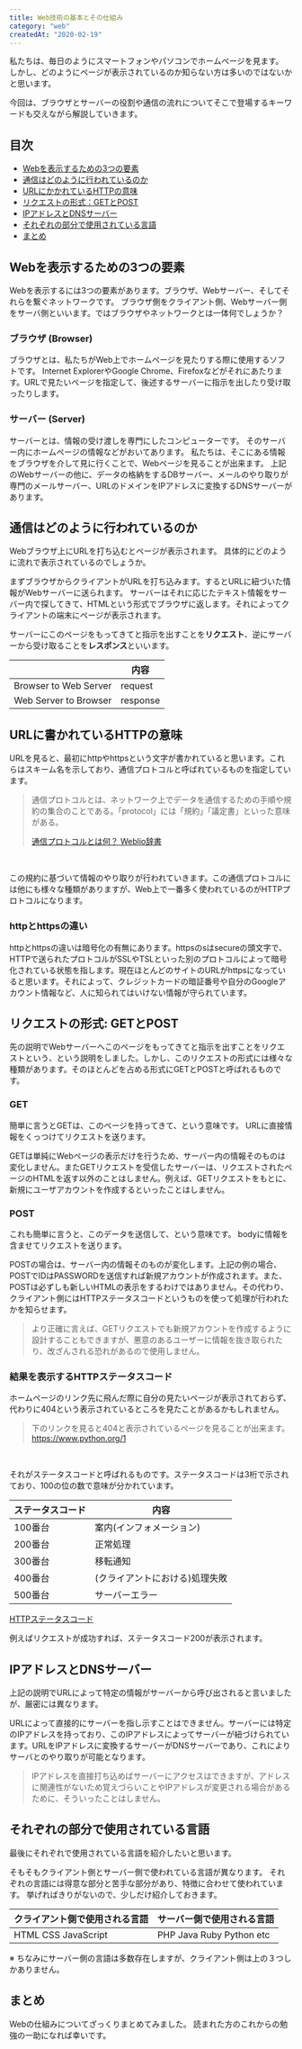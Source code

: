 ```yaml
---
title: Web技術の基本とその仕組み
category: "web"
createdAt: "2020-02-19"
---
```


私たちは、毎日のようにスマートフォンやパソコンでホームページを見ます。  
しかし、どのようにページが表示されているのか知らない方は多いのではないかと思います。

今回は、ブラウザとサーバーの役割や通信の流れについてそこで登場するキーワードも交えながら解説していきます。

## 目次

- [Webを表示するための3つの要素](#1)
- [通信はどのように行われているのか](#2)
- [URLにかかれているHTTPの意味](#3)
- [リクエストの形式：GETとPOST](#4)
- [IPアドレスとDNSサーバー](#5)
- [それぞれの部分で使用されている言語](#6)
- [まとめ](#7)

<a id=1></a>

## Webを表示するための3つの要素

Webを表示するには3つの要素があります。ブラウザ、Webサーバー、そしてそれらを繋ぐネットワークです。
ブラウザ側をクライアント側、Webサーバー側をサーバ側といいます。ではブラウザやネットワークとは一体何でしょうか？

### ブラウザ (Browser)

ブラウザとは、私たちがWeb上でホームページを見たりする際に使用するソフトです。
Internet ExplorerやGoogle Chrome、Firefoxなどがそれにあたります。URLで見たいページを指定して、後述するサーバーに指示を出したり受け取ったりします。

### サーバー (Server)

サーバーとは、情報の受け渡しを専門にしたコンピューターです。
そのサーバー内にホームページの情報などがおいてあります。
私たちは、そこにある情報をブラウザを介して見に行くことで、Webページを見ることが出来ます。
上記のWebサーバーの他に、データの格納をするDBサーバー、メールのやり取りが専門のメールサーバー、URLのドメインをIPアドレスに変換するDNSサーバーがあります。

<a id=2></a>

## 通信はどのように行われているのか

Webブラウザ上にURLを打ち込むとページが表示されます。
具体的にどのように流れで表示されているのでしょうか。

まずブラウザからクライアントがURLを打ち込みます。するとURLに紐づいた情報がWebサーバーに送られます。
サーバーはそれに応じたテキスト情報をサーバー内で探してきて、HTMLという形式でブラウザに返します。それによってクライアントの端末にページが表示されます。

サーバーにこのページをもってきてと指示を出すことを**リクエスト**、逆にサーバーから受け取ることを**レスポンス**といいます。

| | 内容 |
| ------------------------------ | --------------------------- |
| Browser to Web Server | request |
| Web Server to Browser | response |

<a id=3></a>

## URLに書かれているHTTPの意味

URLを見ると、最初にhttpやhttpsという文字が書かれていると思います。これらはスキーム名を示しており、通信プロトコルと呼ばれているものを指定しています。

> 通信プロトコルとは、ネットワーク上でデータを通信するための手順や規約の集合のことである。「protocol」には「規約」「議定書」といった意味がある。
>
> [通信プロトコルとは何？ Weblio辞書](https://www.weblio.jp/content/%E9%80%9A%E4%BF%A1%E3%83%97%E3%83%AD%E3%83%88%E3%82%B3%E3%83%AB)  

<br/>

この規約に基づいて情報のやり取りが行われていきます。この通信プロトコルには他にも様々な種類がありますが、Web上で一番多く使われているのがHTTPプロトコルになります。

### httpとhttpsの違い

httpとhttpsの違いは暗号化の有無にあります。httpsのsはsecureの頭文字で、HTTPで送られたプロトコルがSSLやTSLといった別のプロトコルによって暗号化されている状態を指します。現在ほとんどのサイトのURLがhttpsになっていると思います。それによって、クレジットカードの暗証番号や自分のGoogleアカウント情報など、人に知られてはいけない情報が守られています。

<a id=4></a>

## リクエストの形式: GETとPOST

先の説明でWebサーバーへこのページをもってきてと指示を出すことをリクエストという、という説明をしました。しかし、このリクエストの形式には様々な種類があります。そのほとんどを占める形式にGETとPOSTと呼ばれるものです。

### GET

簡単に言うとGETは、このページを持ってきて、という意味です。
URLに直接情報をくっつけてリクエストを送ります。

GETは単純にWebページの表示だけを行うため、サーバー内の情報そのものは変化しません。またGETリクエストを受信したサーバーは、リクエストされたページのHTMLを返す以外のことはしません。例えば、GETリクエストをもとに、新規にユーザアカウントを作成するといったことはしません。

### POST

これも簡単に言うと、このデータを送信して、という意味です。
bodyに情報を含ませてリクエストを送ります。

POSTの場合は、サーバー内の情報そのものが変化します。上記の例の場合、POSTでIDはPASSWORDを送信すれば新規アカウントが作成されます。また、POSTは必ずしも新しいHTMLの表示をするわけではありません。その代わり、クライアント側にはHTTPステータスコードというものを使って処理が行われたかを知らせます。

> より正確に言えば、GETリクエストでも新規アカウントを作成するように設計することもできますが、悪意のあるユーザーに情報を抜き取られたり、改ざんされる恐れがあるので使用しません。

### 結果を表示するHTTPステータスコード

ホームページのリンク先に飛んだ際に自分の見たいページが表示されておらず、代わりに404という表示されているところを見たことがあるかもしれません。

> 下のリンクを見ると404と表示されているページを見ることが出来ます。
> <https://www.python.org/1>

<br/>

それがステータスコードと呼ばれるものです。ステータスコードは3桁で示されており、100の位の数で意味が分かれています。

| ステータスコード | 内容                           |
| ---------------- | ------------------------------ |
| 100番台          | 案内(インフォメーション)       |
| 200番台          | 正常処理                       |
| 300番台          | 移転通知                       |
| 400番台          | (クライアントにおける)処理失敗 |
| 500番台          | サーバーエラー                 |

[HTTPステータスコード](http://www5.plala.or.jp/vaio0630/mail/st_code.htm)

例えばリクエストが成功すれば、ステータスコード200が表示されます。

<a id=5></a>

## IPアドレスとDNSサーバー

上記の説明でURLによって特定の情報がサーバーから呼び出されると言いましたが、厳密には異なります。

URLによって直接的にサーバーを指し示すことはできません。サーバーには特定のIPアドレスを持っており、このIPアドレスによってサーバーが紐づけられています。URLをIPアドレスに変換するサーバーがDNSサーバーであり、これによりサーバとのやり取りが可能となります。

> IPアドレスを直接打ち込めばサーバーにアクセスはできますが、アドレスに関連性がないため覚えづらいことやIPアドレスが変更される場合があるために、そういったことはしません。

<a id=6></a>

## それぞれの部分で使用されている言語

最後にそれぞれで使用されている言語を紹介したいと思います。

そもそもクライアント側とサーバー側で使われている言語が異なります。
それぞれの言語には得意な部分と苦手な部分があり、特徴に合わせて使われています。
挙げればきりがないので、少しだけ紹介しておきます。

| クライアント側で使用される言語 | サーバー側で使用される言語   |
| ------------------------------ | :--------------------------- |
| HTML CSS JavaScript          | PHP Java Ruby Python etc |

※ ちなみにサーバー側の言語は多数存在しますが、クライアント側は上の３つしかありません。

<a id=7></a>

## まとめ

Webの仕組みについてざっくりまとめてみました。
読まれた方のこれからの勉強の一助になれば幸いです。